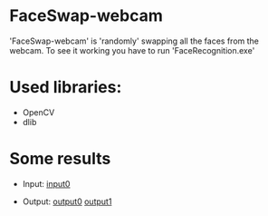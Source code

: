 # FaceSwap-webcam

'FaceSwap-webcam' is 'randomly' swapping all the faces from the webcam. To see it working you have to run 'FaceRecognition.exe'

# Used libraries:

 - OpenCV
 - dlib

# Some results

 - Input:
	[input0](./images/input0.png)
 
 - Output:
	[output0](./images/output0.png)
	[output1](./images/output1.png)
	
	